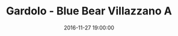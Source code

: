 ---
title: Gardolo - Blue Bear Villazzano A
date: 2016-11-27 19:00:00
squadra-a: Blue Bear Villazzano A
punteggio-a: 63
squadra-b: Bc Gardolo
punteggio-b: 53
partite/squadra: promozione-16-17
luogo: Centro Sportivo Trento Nord
categoria: promozione
---